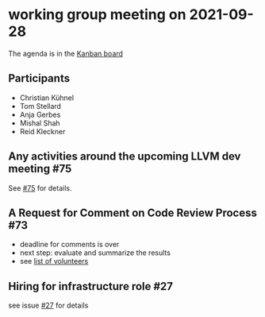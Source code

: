 # working group meeting on 2021-09-28

The agenda is in the [Kanban board](https://github.com/llvm/llvm-iwg/projects/1)

## Participants

* Christian Kühnel
* Tom Stellard
* Anja Gerbes
* Mishal Shah
* Reid Kleckner

## Any activities around the upcoming LLVM dev meeting #75

See [#75](https://github.com/llvm/llvm-iwg/issues/75) for details.

## A Request for Comment on Code Review Process #73

* deadline for comments is over
* next step: evaluate and summarize the results
* see [list of volunteers](https://github.com/llvm/llvm-iwg/blob/main/meeting_minutes/2021-10-12.md)

## Hiring for infrastructure role #27

see issue [#27](https://github.com/llvm/llvm-iwg/issues/27) for details
